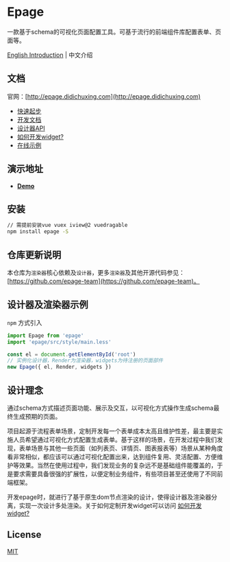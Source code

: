 # Epage

一款基于schema的可视化页面配置工具。可基于流行的前端组件库配置表单、页面等。

[English Introduction](./README_EN.md) | 中文介绍

## 文档

官网：[http://epage.didichuxing.com](http://epage.didichuxing.com)

- [快速起步](http://epage.didichuxing.com/usage/#快速起步)
- [开发文档](http://epage.didichuxing.com/developer/)
- [设计器API](http://epage.didichuxing.com/developer/epage.html)
- [如何开发widget?](http://epage.didichuxing.com/developer/widget.html)
- [在线示例](http://epage.didichuxing.com/examples/)


## 演示地址

- **[Demo](http://epage.didichuxing.com/examples/epage.html)**

## 安装

```sh
// 需提前安装vue vuex iview@2 vuedragable
npm install epage -S
```

## 仓库更新说明

本仓库为`渲染器`核心依赖及`设计器`，更多`渲染器`及其他开源代码参见：[https://github.com/epage-team](https://github.com/epage-team)。

## 设计器及渲染器示例

`npm` 方式引入

```js
import Epage from 'epage'
import 'epage/src/style/main.less'

const el = document.getElementById('root')
// 实例化设计器，Render为渲染器，widgets为待注册的页面部件
new Epage({ el, Render, widgets })
```

## 设计理念

通过schema方式描述页面功能、展示及交互，以可视化方式操作生成schema最终生成预期的页面。

项目起源于流程表单场景，定制开发每一个表单成本太高且维护性差，最主要是实施人员希望通过可视化方式配置生成表单。基于这样的场景，在开发过程中我们发现，表单场景与其他一些页面（如列表页、详情页、图表报表等）场景从某种角度看非常相似，都应该可以通过可视化配置出来，达到组件复用、灵活配置、方便维护等效果。当然在使用过程中，我们发现业务的复杂远不是基础组件能覆盖的，于是要求需要具备很强的扩展性，以便定制业务组件，有些项目甚至还使用了不同前端框架。

开发epage时，就进行了基于原生dom节点渲染的设计，使得设计器及渲染器分离，实现一次设计多处渲染。关于如何定制开发widget可以访问 [如何开发widget?](http://epage.didichuxing.com/developer/widget.html)


## License

[MIT](http://opensource.org/licenses/MIT)
